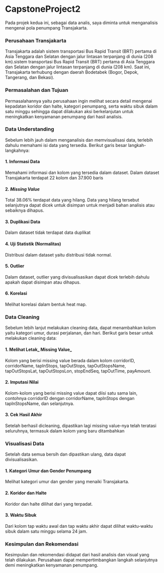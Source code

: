 # CapstoneProject2

Pada projek kedua ini, sebagai data analis, saya diminta untuk menganalisis mengenai pola penumpang Transjakarta. 

### Perusahaan Transjakarta
Transjakarta adalah sistem transportasi Bus Rapid Transit (BRT) pertama di Asia Tenggara dan Selatan dengan jalur lintasan terpanjang di dunia (208 km).sistem transportasi Bus Rapid Transit (BRT) pertama di Asia Tenggara dan Selatan dengan jalur lintasan terpanjang di dunia (208 km). Saat ini, Transjakarta terhubung dengan daerah Bodetabek (Bogor, Depok, Tangerang, dan Bekasi).

### Permasalahan dan Tujuan
Permasalahannya yaitu perusahaan ingin melihat secara detail mengenai kepadatan koridor dan halte, kategori penumpang, serta waktu sibuk dalam satu minggu sehingga dapat dilakukan aksi berkelanjutan untuk meningkatkan kenyamanan penumpang dari hasil analisis.

### Data Understanding
Sebelum lebih jauh dalam menganalisis dan memvisualisasi data, terlebih dahulu memahami isi data yang tersedia. Berikut garis besar langkah-langkahnya: 
#### 1. Informasi Data 
Memahami informasi dan kolom yang tersedia dalam dataset. Dalam dataset Transjakarta terdapat 22 kolom dan 37.900 baris
#### 2. _Missing Value_
Total 38.06% terdapat data yang hilang. Data yang hilang tersebut selanjutnya dapat dicek untuk disimpan untuk menjadi bahan analisis atau sebaiknya dihapus.
#### 3. Duplikasi Data
Dalam dataset tidak terdapat data duplikat
#### 4. Uji Statistik (Normalitas)
Distribusi dalam dataset yaitu distribusi tidak normal.
#### 5. Outlier
Dalam dataset, outlier yang divisualisasikan dapat dicek terlebih dahulu apakah dapat disimpan atau dihapus. 
#### 6. Korelasi
Melihat korelasi dalam bentuk heat map. 

### Data Cleaning
Sebelum lebih lanjut melakukan cleaning data, dapat menambahkan kolom yaitu kategori umur, durasi perjalanan, dan hari. 
Berikut garis besar untuk melakukan cleaning data:
#### 1. Melihat Letak_ Missing Value_
Kolom yang berisi missing value berada dalam kolom corridorID, corridorName, tapInStops, tapOutStops, tapOutStopsName, tapOutStopsLat, tapOutStopsLon, stopEndSeq, tapOutTime, payAmount.
#### 2. Imputasi Nilai
Kolom-kolom yang berisi missing value dapat diisi satu sama lain, contohnya corridorID dengan corridorName, tapInStops dengan tapInStopsName, dan selanjutnya.
#### 3. Cek Hasil Akhir
Setelah berhasil dicleaning, dipastikan lagi missing value-nya telah teratasi seluruhnya, termasuk dalam kolom yang baru ditambahkan

### Visualisasi Data
Setelah data semua bersih dan dipastikan ulang, data dapat divisualisasikan.
#### 1. Kategori Umur dan Gender Penumpang
Melihat kategori umur dan gender yang menaiki Transjakarta.
#### 2. Koridor dan Halte
Koridor dan halte dilihat dari yang terpadat.
#### 3. Waktu Sibuk
Dari kolom tap waktu awal dan tap waktu akhir dapat dilihat waktu-waktu sibuk dalam satu minggu selama 24 jam.

### Kesimpulan dan Rekomendasi
Kesimpulan dan rekomendasi didapat dari hasil analisis dan visual yang telah dilakukan. Perusahaan dapat mempertimbangkan langkah selanjutnya demi meningkatkan kenyamanan penumpang.




